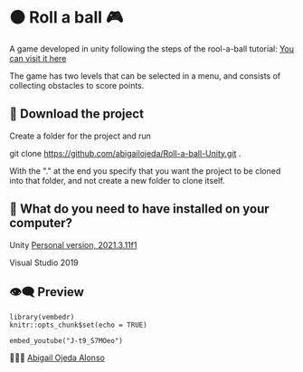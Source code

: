 # 🟠 Roll a ball 🎮

A game developed in unity following the steps of the rool-a-ball tutorial:
[You can visit it here](https://learn.unity.com/project/roll-a-ball)

The game has two levels that can be selected in a menu, and consists of collecting obstacles to score points.

## 💾 Download the project

Create a folder for the project and run

git clone https://github.com/abigailojeda/Roll-a-ball-Unity.git .

With the "." at the end you specify that you want the project to be cloned into that folder, and not create a new folder to clone itself.


## 📂  What do you need to have installed on your computer?

Unity [Personal version, 2021.3.11f1](https://store.unity.com/es#plans-individual)

Visual Studio 2019


## 👁️‍🗨️ Preview

```{r setup, include=FALSE}
library(vembedr)
knitr::opts_chunk$set(echo = TRUE)
```

```{r}
embed_youtube("J-t9_S7MOeo")
```




 🙋🏻‍♀️ [Abigail Ojeda Alonso](https://es.linkedin.com/in/abigail-ojeda)
